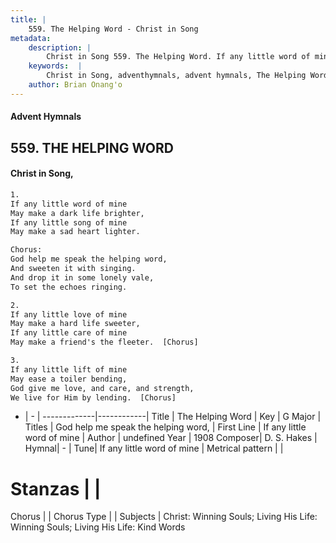 ```yaml
---
title: |
    559. The Helping Word - Christ in Song
metadata:
    description: |
        Christ in Song 559. The Helping Word. If any little word of mine May make a dark life brighter, If any little song of mine May make a sad heart lighter. Chorus: God help me speak the helping word, And sweeten it with singing. And drop it in some lonely vale,  To set the echoes ringing.
    keywords:  |
        Christ in Song, adventhymnals, advent hymnals, The Helping Word, If any little word of mine. God help me speak the helping word,
    author: Brian Onang'o
---
```


#### Advent Hymnals
## 559. THE HELPING WORD
####  Christ in Song,

```txt
1.
If any little word of mine
May make a dark life brighter,
If any little song of mine
May make a sad heart lighter.

Chorus:
God help me speak the helping word,
And sweeten it with singing.
And drop it in some lonely vale, 
To set the echoes ringing.

2.
If any little love of mine
May make a hard life sweeter,
If any little care of mine
May make a friend's the fleeter.  [Chorus]

3.
If any little lift of mine
May ease a toiler bending,
God give me love, and care, and strength,
We live for Him by lending.  [Chorus]

```

- |   -  |
-------------|------------|
Title | The Helping Word |
Key | G Major |
Titles | God help me speak the helping word, |
First Line | If any little word of mine |
Author | undefined
Year | 1908
Composer| D. S. Hakes |
Hymnal|  - |
Tune| If any little word of mine |
Metrical pattern | |
# Stanzas |  |
Chorus |  |
Chorus Type |  |
Subjects | Christ: Winning Souls; Living His Life: Winning Souls; Living His Life: Kind Words<span id='more_topics' style='display:none'>; Special Selections: Solos |
Texts | Galatians 6:2 |
Print Texts | 
Scripture Song |  |
    
